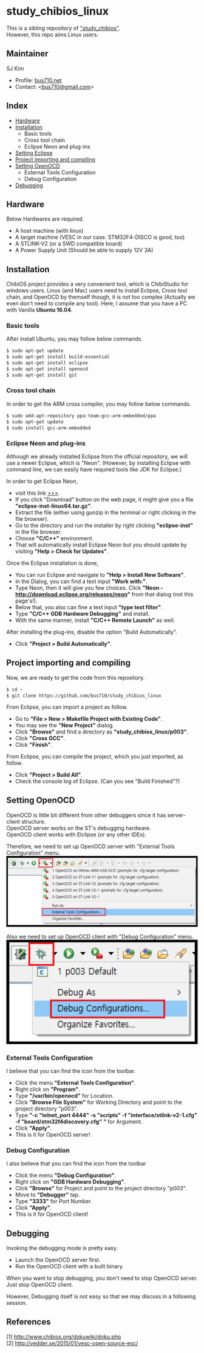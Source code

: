 # study_chibios_linux
   
This is a sibling repository of ["study_chibios"](https://github.com/bus710/study_chibios).  
However, this repo aims Linux users.
  
## Maintainer
  
SJ Kim  
- Profile: [bus710.net](http://bus710.net)  
- Contact: <<bus710@gmail.com>>  
   
## Index

- [Hardware](#Hardware)
- [Installation](#installation)
	- Basic tools
	- Cross tool chain
	- Eclipse Neon and plug-ins  
- [Setting Eclipse](#setting-eclipse)
- [Project importing and compiling](#project-importing-and-compiling)
- [Setting OpenOCD](#setting-openocd)
	- External Tools Configuration
	- Debug Configuration
- [Debugging](#debugging)

## Hardware

Below Hardwares are required.
- A host machine (with linux)
- A target machine (VESC in our case. STM32F4-DISCO is good, too)
- A STLINK-V2 (or a SWD compatible board)
- A Power Supply Unit (Should be able to supply 12V 3A)

## Installation
  
ChibiOS project provides a very convenient tool, which is ChibiStudio for windows users. Linux (and Mac) users need to install Eclipse, Cross tool chain, and OpenOCD by themself though, it is not too complex (Actually we even don't need to compile any tool). Here, I assume that you have a PC with Vanilla **Ubuntu 16.04**.   

### Basic tools

After install Ubuntu, you may follow below commands.

```
$ sudo apt-get update
$ sudo apt-get install build-essential
$ sudo apt-get install eclipse
$ sudo apt-get install openocd
$ sudo apt-get install git
```

### Cross tool chain

In order to get the ARM cross compiler, you may follow below commands.
  
```
$ sudo add-apt-repository ppa:team-gcc-arm-embedded/ppa
$ sudo apt-get update
$ sudo install gcc-arm-embedded
```

### Eclipse Neon and plug-ins
  
Although we already installed Eclipse from the official repository, we will use a newer Eclipse, which is "Neon". (However, by installing Eclipse with command line, we can easily have required tools like JDK for Eclipse.)  
  
In order to get Eclipse Neon, 
- visit this link [>>>](http://www.eclipse.org/downloads/packages/eclipse-ide-cc-developers/neon2).  
- If you click "Download" button on the web page, it might give you a flie **"eclipse-inst-linux64.tar.gz"**. 
- Extract the file (either using gunzip in the terminal or right clicking in the file browser).  
- Go to the directory and run the installer by right clicking **"eclipse-inst"** in the file browser. 
- Choose **"C/C++"** environment.
- That will automatically install Eclipse Neon but you should update by visiting **"Help > Check for Updates"**.

Once the Eclipse installation is done, 
- You can run Eclipse and navigate to **"Help > Install New Software"**.  
- In the Dialog, you can find a text input **"Work with:"**. 
- Type Neon, then it will give you few choices. Click **"Neon - http://download.eclipse.org/releases/neon"** from that dialog (not this page's!).
- Below that, you also can fine a text input **"type text filter"**.
- Type **"C/C++ GDB Hardware Debugging"** and install.
- With the same manner, install **"C/C++ Remote Launch"** as well.

After installing the plug-ins, disable the option "Build Automatically".
- Click **"Project > Build Automatically"**.
  
## Project importing and compiling
  
Now, we are ready to get the code from this repository.
  
```
$ cd ~
$ git clone https://github.com/bus710/study_chibios_linux
```
  
From Eclipse, you can import a project as follow.
- Go to **"File > New > Makefile Project with Existing Code"**.
- You may see the **"New Project"** dialog.
- Click **"Browse"** and find a directory as **"study_chibios_linux/p003"**.
- Click **"Cross GCC"**.
- Click **"Finish"**.

From Eclipse, you can compile the project, which you just imported, as follow.
- Click **"Project > Build All"**.
- Check the console log of Eclipse. (Can you see "Build Finished"?)

## Setting OpenOCD
  
OpenOCD is little bit different from other debuggers since it has server-client structure.  
OpenOCD server works on the ST's debugging hardware.  
OpenOCD client works with Elclipse (or any other IDEs).  
  
Therefore, we need to set up OpenOCD server with "External Tools Configuration" menu.  
![images/001.png](images/001.png)  
  
Also we need to set up OpenOCD client with "Debug Configuration" menu.   
![images/002.png](images/002.png)  

### External Tools Configuration  
  
I believe that you can find the icon from the toolbar.
- Click the menu **"External Tools Configuration"**.  
- Right click on **"Program"**.
- Type **"/usr/bin/openocd"** for Location.
- Click **"Browse File System"** for Working Directory and point to the project directory "p003".
- Type **"-c "telnet_port 4444" -s "scripts" -f "interface/stlink-v2-1.cfg" -f "board/stm32f4discovery.cfg" "** for Argument.
- Click **"Apply"**.
- This is it for OpenOCD server!
  
### Debug Configuration
  
I also believe that you can find the icon from the toolbar
- Click the menu **"Debug Configuration"**.
- Right click on **"GDB Hardware Debugging"**.
- Click **"Browse"** for Project and point to the project directory "p003".
- Move to **"Debugger"** tap.
- Type **"3333"** for Port Number.
- Click **"Apply"**.
- This is it for OpenOCD client!
   
## Debugging
  
Invoking the debugging mode is pretty easy.  
- Launch the OpenOCD server first.
- Run the OpenOCD client with a built binary.

When you want to stop debugging, you don't need to stop OpenOCD server. Just stop OpenOCD client.  
  
However, Debugging itself is not easy so that we may discuss in a following session.  
  
## References
   
[1] http://www.chibios.org/dokuwiki/doku.php  
[2] http://vedder.se/2015/01/vesc-open-source-esc/  


